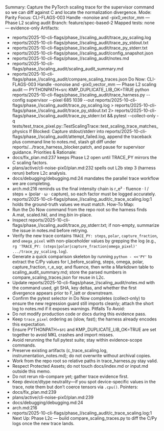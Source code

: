 Summary: Capture the PyTorch scaling trace for the supervisor command so we can diff against C and locate the normalization divergence.
Mode: Parity
Focus: CLI-FLAGS-003 Handle -nonoise and -pix0_vector_mm — Phase L2 scaling audit
Branch: feature/spec-based-2
Mapped tests: none — evidence-only
Artifacts:
- reports/2025-10-cli-flags/phase_l/scaling_audit/trace_py_scaling.log
- reports/2025-10-cli-flags/phase_l/scaling_audit/trace_py_stdout.txt
- reports/2025-10-cli-flags/phase_l/scaling_audit/trace_py_stderr.txt
- reports/2025-10-cli-flags/phase_l/scaling_audit/config_snapshot.json
- reports/2025-10-cli-flags/phase_l/scaling_audit/notes.md
- reports/2025-10-cli-flags/phase_l/scaling_audit/scaling_audit_summary.md
- reports/2025-10-cli-flags/phase_l/scaling_audit/compare_scaling_traces.json
Do Now: CLI-FLAGS-003 Handle -nonoise and -pix0_vector_mm — Phase L2 scaling audit — PYTHONPATH=src KMP_DUPLICATE_LIB_OK=TRUE python reports/2025-10-cli-flags/phase_l/scaling_audit/trace_harness.py --config supervisor --pixel 685 1039 --out reports/2025-10-cli-flags/phase_l/scaling_audit/trace_py_scaling.log > reports/2025-10-cli-flags/phase_l/scaling_audit/trace_py_stdout.txt 2> reports/2025-10-cli-flags/phase_l/scaling_audit/trace_py_stderr.txt && pytest --collect-only -q tests/test_trace_pixel.py::TestScalingTrace::test_scaling_trace_matches_physics
If Blocked: Capture stdout/stderr into reports/2025-10-cli-flags/phase_l/scaling_audit/attempt_failed.log, append the traceback plus command line to notes.md, stash git diff under reports/.../trace_harness_blocker.patch, and pause for supervisor guidance.
Priorities & Rationale:
- docs/fix_plan.md:237 keeps Phase L2 open until TRACE_PY mirrors the C scaling factors.
- plans/active/cli-noise-pix0/plan.md:232 spells out L2b step 3 (harness rerun) before L2c analysis.
- docs/debugging/debugging.md:24 mandates the parallel trace workflow we are completing.
- arch.md:216 reminds us the final intensity chain is r_e² · fluence · I / steps × (polar · ω · capture), so each factor must be logged accurately.
- reports/2025-10-cli-flags/phase_l/scaling_audit/c_trace_scaling.log:1 holds the ground-truth values we must match.
How-To Map:
- Run the Do Now command from the repo root so the harness finds A.mat, scaled.hkl, and img.bin in-place.
- Inspect reports/2025-10-cli-flags/phase_l/scaling_audit/trace_py_stderr.txt; if non-empty, summarize the issue in notes.md before retrying.
- Verify the new trace contains `TRACE_PY: steps`, `polar`, `capture_fraction`, and `omega_pixel` with non-placeholder values by grepping the log (e.g., `rg 'TRACE_PY: (steps|polar|capture_fraction|omega_pixel)' .../trace_py_scaling.log`).
- Generate a quick comparison skeleton by running `python - <<'PY'` to extract the C/Py values for I_before_scaling, steps, omega, polar, capture_fraction, r_e_sqr, and fluence, then write a Markdown table to scaling_audit_summary.md; store the parsed numbers in compare_scaling_traces.json for reuse in L2c.
- Update reports/2025-10-cli-flags/phase_l/scaling_audit/notes.md with the command used, git SHA, key deltas, and whether the first divergence appears prior to F_latt or downstream.
- Confirm the pytest selector in Do Now completes (collect-only) to ensure the new regression guard still imports cleanly; attach the short log to notes.md if it exposes warnings.
Pitfalls To Avoid:
- Do not modify production code or docs during this evidence pass.
- Keep `trace_pixel` ordering as (slow, fast); the harness already encodes this expectation.
- Ensure PYTHONPATH=src and KMP_DUPLICATE_LIB_OK=TRUE are set together to avoid MKL crashes and import misses.
- Avoid rerunning the full pytest suite; stay within evidence-scope commands.
- Preserve existing artifacts (c_trace_scaling.log, instrumentation_notes.md); do not overwrite without archival copies.
- Work from the repo root so relative paths in trace_harness.py stay valid.
- Respect Protected Assets; do not touch docs/index.md or input.md outside this memo.
- Do not rerun nb-compare yet; gather trace evidence first.
- Keep device/dtype neutrality—if you spot device-specific values in the trace, note them but don’t coerce tensors via `.cpu()`.
Pointers:
- docs/fix_plan.md:239
- plans/active/cli-noise-pix0/plan.md:239
- docs/debugging/debugging.md:24
- arch.md:216
- reports/2025-10-cli-flags/phase_l/scaling_audit/c_trace_scaling.log:1
Next Up: Phase L2c — build compare_scaling_traces.py to diff the C/Py logs once the new trace lands.
